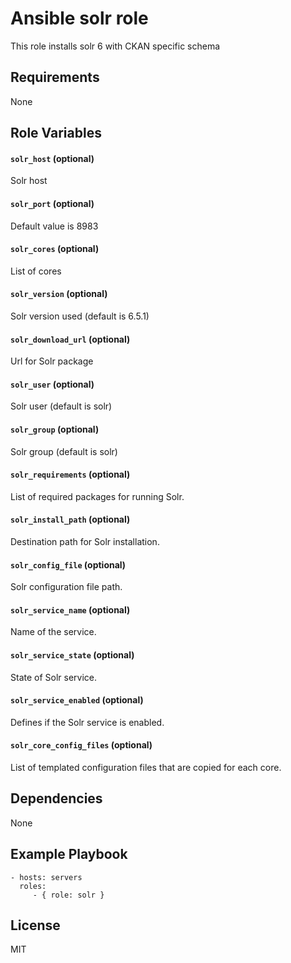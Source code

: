 Ansible solr role
=========

This role installs solr 6 with CKAN specific schema

Requirements
------------

None

Role Variables
--------------
#### `solr_host` (optional)
Solr host

#### `solr_port` (optional)
Default value is 8983

#### `solr_cores` (optional)
List of cores

#### `solr_version` (optional)
Solr version used (default is 6.5.1)

#### `solr_download_url` (optional)
Url for Solr package

#### `solr_user` (optional)
Solr user (default is solr)

#### `solr_group` (optional)
Solr group (default is solr)

#### `solr_requirements` (optional)
List of required packages for running Solr.

#### `solr_install_path` (optional)
Destination path for Solr installation.

#### `solr_config_file` (optional)
Solr configuration file path.

#### `solr_service_name` (optional)
Name of the service.

#### `solr_service_state` (optional)
State of Solr service.

#### `solr_service_enabled` (optional)
Defines if the Solr service is enabled.

#### `solr_core_config_files` (optional)
List of templated configuration files that are copied for each core.

Dependencies
------------

None

Example Playbook
----------------

    - hosts: servers
      roles:
         - { role: solr }

License
-------

MIT
